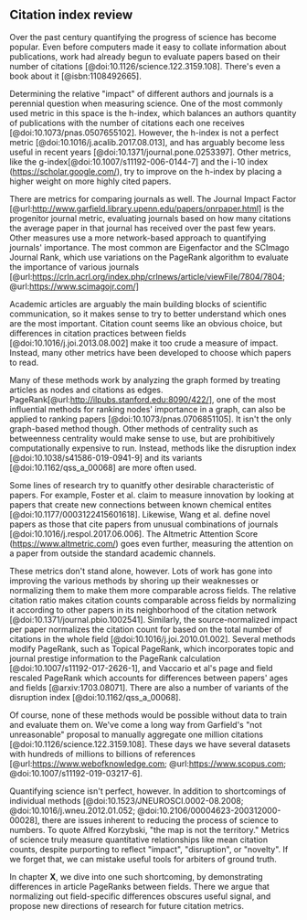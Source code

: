 
## Citation index review

Over the past century quantifying the progress of science has become popular.
Even before computers made it easy to collate information about publications, work had already begun to evaluate papers based on their number of citations [@doi:10.1126/science.122.3159.108].
There's even a book about it [@isbn:1108492665].

Determining the relative "impact" of different authors and journals is a perennial question when measuring science.
One of the most commonly used metric in this space is the h-index, which balances an authors quantity of publications with the number of citations each one receives [@doi:10.1073/pnas.0507655102]. 
However, the h-index is not a perfect metric [@doi:10.1016/j.acalib.2017.08.013], and has arguably become less useful in recent years [@doi:10.1371/journal.pone.0253397].
Other metrics, like the g-index[@doi:10.1007/s11192-006-0144-7] and the i-10 index (https://scholar.google.com/), try to improve on the h-index by placing a higher weight on more highly cited papers.

There are metrics for comparing journals as well.
The Journal Impact Factor [@url:http://www.garfield.library.upenn.edu/papers/onrpaper.html] is the progenitor journal metric, evaluating journals based on how many citations the average paper in that journal has received over the past few years.
Other measures use a more network-based approach to quantifying journals' importance.
The most common are Eigenfactor and the SCImago Journal Rank, which use variations on the PageRank algorithm to evaluate the importance of various journals [@url:https://crln.acrl.org/index.php/crlnews/article/viewFile/7804/7804; @url:https://www.scimagojr.com/]

Academic articles are arguably the main building blocks of scientific communication, so it makes sense to try to better understand which ones are the most important.
Citation count seems like an obvious choice, but differences in citation practices between fields [@doi:10.1016/j.joi.2013.08.002] make it too crude a measure of impact.
Instead, many other metrics have been developed to choose which papers to read.

Many of these methods work by analyzing the graph formed by treating articles as nodes and citations as edges.
PageRank[@url:http://ilpubs.stanford.edu:8090/422/], one of the most influential methods for ranking nodes' importance in a graph, can also be applied to ranking papers [@doi:10.1073/pnas.0706851105].
It isn't the only graph-based method though.
Other methods of centrality such as betweenness centrality would make sense to use, but are prohibitively computationally expensive to run.
Instead, methods like the disruption index [@doi:10.1038/s41586-019-0941-9] and its variants [@doi:10.1162/qss_a_00068] are more often used.

Some lines of research try to quanitfy other desirable characteristic of papers.
For example, Foster et al. claim to measure innovation by looking at papers that create new connections between known chemical entites [@doi:10.1177/0003122415601618].
Likewise, Wang et al. define novel papers as those that cite papers from unusual combinations of journals [@doi:10.1016/j.respol.2017.06.006].
The Altmetric Attention Score (https://www.altmetric.com/) goes even further, measuring the attention on a paper from outside the standard academic channels.

These metrics don't stand alone, however.
Lots of work has gone into improving the various methods by shoring up their weaknesses or normalizing them to make them more comparable across fields.
The relative citation ratio makes citation counts comparable across fields by normalizing it according to other papers in its neighborhood of the citation network [@doi:10.1371/journal.pbio.1002541].
Similarly, the source-normalized impact per paper normalizes the citation count for based on the total number of citations in the whole field [@doi:10.1016/j.joi.2010.01.002].
Several methods modify PageRank, such as Topical PageRank, which incorporates topic and journal prestige information to the PageRank calculation [@doi:10.1007/s11192-017-2626-1], and 
Vaccario et al's page and field rescaled PageRank which accounts for differences between papers' ages and fields [@arxiv:1703.08071].
There are also a number of variants of the disruption index [@doi:10.1162/qss_a_00068].

Of course, none of these methods would be possible without data to train and evaluate them on.
We've come a long way from Garfield's "not unreasonable" proposal to manually aggregate one million citations [@doi:10.1126/science.122.3159.108].
These days we have several datasets with hundreds of millions to billions of references [@url:https://www.webofknowledge.com; @url:https://www.scopus.com; @doi:10.1007/s11192-019-03217-6].

Quantifying science isn't perfect, however.
In addition to shortcomings of individual methods [@doi:10.1523/JNEUROSCI.0002-08.2008; @doi:10.1016/j.wneu.2012.01.052; @doi:10.2106/00004623-200312000-00028], there are issues inherent to reducing the process of science to numbers.
To quote Alfred Korzybski, "the map is not the territory." 
Metrics of science truly measure quantitative relationships like mean citation counts, despite purporting to reflect "impact", "disruption", or "novelty".
If we forget that, we can mistake useful tools for arbiters of ground truth.

In chapter **X**, we dive into one such shortcoming, by demonstrating differences in article PageRanks between fields.
There we argue that normalizing out field-specific differences obscures useful signal, and propose new directions of research for future citation metrics.
